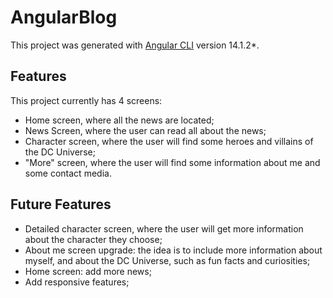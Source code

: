 # AngularBlog

This project was generated with [Angular CLI](https://github.com/angular/angular-cli) version 14.1.2*.

## Features

This project currently has 4 screens:
- Home screen, where all the news are located;
- News Screen, where the user can read all about the news;
- Character screen, where the user will find some heroes and villains of the DC Universe;
- "More" screen, where the user will find some information about me and some contact media.

## Future Features

- Detailed character screen, where the user will get more information about the character they choose;
- About me screen upgrade: the idea is to include more information about myself, and about the DC Universe, such as fun facts and curiosities;
- Home screen: add more news;
- Add responsive features;
